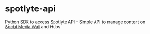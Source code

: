 # spotlyte-api
Python SDK to access Spotlyte API - Simple API to manage content on [Social Media Wall](https://www.getspotlyte.com) and Hubs

